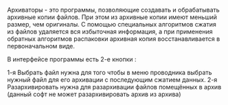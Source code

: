Архиваторы - это программы, позволяющие создавать и обрабатывать архивные копии файлов. При этом из архивные копии имеют меньший размер, чем оригиналы. С помощью специальных алгоритмов сжатия из файлов удаляется вся избыточная информация, а при применения обратных алгоритмов распаковки архивная копия восстанавливается в первоначальном виде.

В интерфейсе программы есть 2-е кнопки :

1-я Выбрать файл нужна для того чтобы в меню проводника выбрать нужный файл для его архивации с последующим сжатием данных.
2-я Разархивировать нужна для разархивации файлов помещённых в архив (данный софт не может разархивировать архив из архива)
